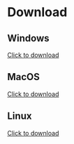 # Download

## Windows
[Click to download](https://github.com/scc416/Visual2/releases/download/1.7.0/VisUAL2.Setup.1.7.0.exe)

## MacOS
[Click to download](https://github.com/scc416/Visual2/releases/download/1.7.0/VisUAL2-1.7.0-mac.zip)

## Linux
[Click to download](https://github.com/scc416/Visual2/releases/download/1.7.0/VisUAL2.1.7.0.AppImage)
